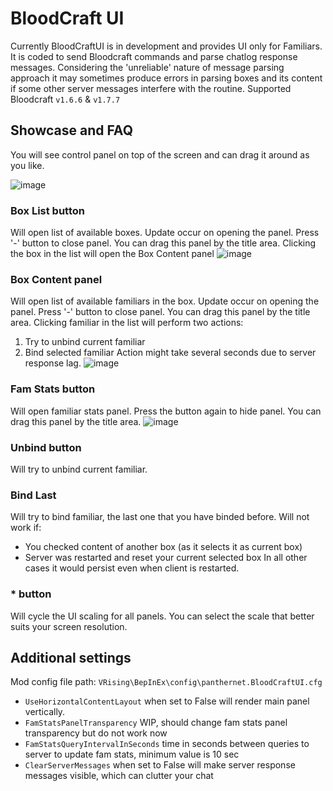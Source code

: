 # BloodCraft UI

Currently BloodCraftUI is in development and provides UI only for Familiars. It is coded to send Bloodcraft commands and parse chatlog response messages. Considering the 'unreliable' nature of message parsing approach it may sometimes produce errors in parsing boxes and its content if some other server messages interfere with the routine.
Supported Bloodcraft `v1.6.6` & `v1.7.7`

## Showcase and FAQ
You will see control panel on top of the screen and can drag it around as you like.

![image](https://github.com/user-attachments/assets/8c8277ec-cc64-4e6a-b45b-8509bf365c6d)

### Box List button
Will open list of available boxes. Update occur on opening the panel. Press '-' button to close panel.
You can drag this panel by the title area. Clicking the box in the list will open the Box Content panel
![image](https://github.com/user-attachments/assets/9b549f17-8738-46b6-a1d7-72cec6753221)


### Box Content panel
Will open list of available familiars in the box. Update occur on opening the panel. Press '-' button to close panel.
You can drag this panel by the title area. Clicking familiar in the list will perform two actions:
1. Try to unbind current familiar
2. Bind selected familiar
Action might take several seconds due to server response lag.
![image](https://github.com/user-attachments/assets/276351ca-b4ed-4645-ab48-a4813787c4a9)


### Fam Stats button
Will open familiar stats panel. Press the button again to hide panel. You can drag this panel by the title area.
![image](https://github.com/user-attachments/assets/7fa6e0bf-7e80-4792-9ebd-dd37705e2395)


### Unbind button
Will try to unbind current familiar.

### Bind Last
Will try to bind familiar, the last one that you have binded before. 
Will not work if:
- You checked content of another box (as it selects it as current box)
- Server was restarted and reset your current selected box
In all other cases it would persist even when client is restarted.

### * button
Will cycle the UI scaling for all panels. You can select the scale that better suits your screen resolution.

## Additional settings
Mod config file path: `VRising\BepInEx\config\panthernet.BloodCraftUI.cfg`

- `UseHorizontalContentLayout` when set to False will render main panel vertically.
- `FamStatsPanelTransparency` WIP, should change fam stats panel transparency but do not work now
- `FamStatsQueryIntervalInSeconds` time in seconds between queries to server to update fam stats, minimum value is 10 sec
- `ClearServerMessages` when set to False will make server response messages visible, which can clutter your chat 
